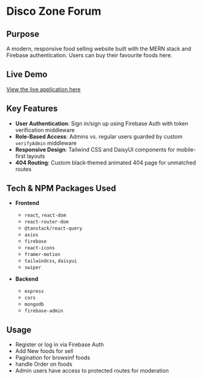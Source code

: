 # Disco Zone Forum

## Purpose

A modern, responsive food selling website built with the MERN stack and Firebase authentication. Users can buy their favourite foods here.

## Live Demo

[View the live application here](https://richter-restaurant.web.app/)

## Key Features

* **User Authentication**: Sign in/sign up using Firebase Auth with token verification middleware
* **Role-Based Access**: Admins vs. regular users guarded by custom `verifyAdmin` middleware
* **Responsive Design**: Tailwind CSS and DaisyUI components for mobile-first layouts
* **404 Routing**: Custom black‑themed animated 404 page for unmatched routes

## Tech & NPM Packages Used

* **Frontend**

  * `react`, `react-dom`
  * `react-router-dom`
  * `@tanstack/react-query`
  * `axios`
  * `firebase`
  * `react-icons`
  * `framer-motion`
  * `tailwindcss`, `daisyui`
  * `swiper`

* **Backend**

  * `express`
  * `cors`
  * `mongodb`
  * `firebase-admin`

## Usage

* Register or log in via Firebase Auth
* Add New foods for sell
* Pagination for browsinf foods
* handle Order on foods
* Admin users have access to protected routes for moderation


